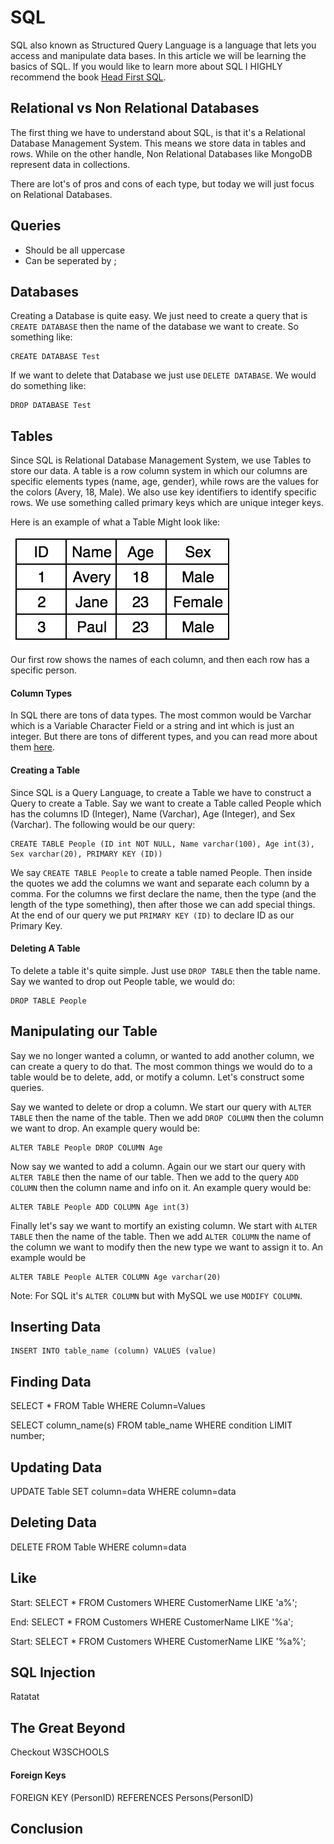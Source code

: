 # SQL
SQL also known as Structured Query Language is a language that lets you
access and manipulate data bases. In this article we will be learning
the basics of SQL. If you would like to learn more about SQL I HIGHLY
recommend the book
[Head First SQL](http://shop.oreilly.com/product/9780596526849.do).

## Relational vs Non Relational Databases
The first thing we have to understand about SQL, is that it's a
Relational Database Management System. This means we store data in
tables and rows. While on the other handle, Non Relational Databases
like MongoDB represent data in collections.

There are lot's of pros and cons of each type, but today we will just
focus on Relational Databases.

## Queries
- Should be all uppercase
- Can be seperated by ;

## Databases
Creating a Database is quite easy. We just need to create a query that
is `CREATE DATABASE` then the name of the database we want to create.
So something like:

    CREATE DATABASE Test

If we want to delete that Database we just use `DELETE DATABASE`. We
would do something like:

    DROP DATABASE Test

## Tables
Since SQL is Relational Database Management System, we use Tables to
store our data. A table is a row column system in which our columns are
specific elements types (name, age, gender), while rows are the values
for the colors (Avery, 18, Male). We also use key identifiers to
identify specific rows. We use something called primary keys which are
unique integer keys.

Here is an example of what a Table Might look like:

![Table](assets/Table.png)

Our first row shows the names of each column, and then each row has a
specific person.

#### Column Types
In SQL there are tons of data types. The most common would be Varchar
which is a Variable Character Field or a string and int which is just an
integer. But there are tons of different types, and you can read more
about them [here](https://www.w3schools.com/sql/sql_datatypes.asp).

#### Creating a Table
Since SQL is a Query Language, to create a Table we have to construct a
Query to create a Table. Say we want to create a Table called People
which has the columns ID (Integer), Name (Varchar), Age (Integer), and Sex
(Varchar). The following would be our query:

    CREATE TABLE People (ID int NOT NULL, Name varchar(100), Age int(3), Sex varchar(20), PRIMARY KEY (ID))

We say `CREATE TABLE People` to create a table named People. Then inside
the quotes we add the columns we want and separate each column by a
comma. For the columns we first declare the name, then the type (and the
length of the type something), then after those we can add special
things. At the end of our query we put `PRIMARY KEY (ID)` to
declare ID as our Primary Key.

#### Deleting A Table
To delete a table it's quite simple. Just use `DROP TABLE` then the
table name. Say we wanted to drop out People table, we would do:

    DROP TABLE People

## Manipulating our Table
Say we no longer wanted a column, or wanted to add another column, we
can create a query to do that. The most common things we would do to
a table would be to delete, add, or motify a column. Let's construct
some queries.

Say we wanted to delete or drop a column. We start our query with `ALTER TABLE`
then the name of the table. Then we add `DROP COLUMN` then the column we
want to drop. An example query would be:

    ALTER TABLE People DROP COLUMN Age

Now say we wanted to add a column. Again our we start our query with
`ALTER TABLE` then the name of our table. Then we add to the query
`ADD COLUMN` then the column name and info on it. An example query would
be:

    ALTER TABLE People ADD COLUMN Age int(3)

Finally let's say we want to mortify an existing column. We start with
`ALTER TABLE` then the name of the table. Then we add `ALTER COLUMN`
the name of the column we want to modify then the new type we want to
assign it to. An example would be

    ALTER TABLE People ALTER COLUMN Age varchar(20)

Note: For SQL it's `ALTER COLUMN` but with MySQL we use `MODIFY COLUMN`.

## Inserting Data
    INSERT INTO table_name (column) VALUES (value)

## Finding Data

SELECT * FROM Table WHERE Column=Values

SELECT column_name(s) FROM table_name WHERE condition LIMIT number;


## Updating Data

UPDATE Table SET column=data WHERE column=data

## Deleting Data

DELETE FROM Table WHERE column=data

## Like

Start:
    SELECT * FROM Customers WHERE CustomerName LIKE 'a%';

End:
    SELECT * FROM Customers WHERE CustomerName LIKE '%a';

Start:
    SELECT * FROM Customers WHERE CustomerName LIKE '%a%';

## SQL Injection
Ratatat

## The Great Beyond
Checkout W3SCHOOLS

#### Foreign Keys
FOREIGN KEY (PersonID) REFERENCES Persons(PersonID)

## Conclusion